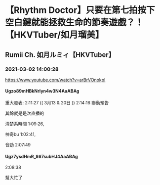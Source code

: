 # 【Rhythm Doctor】只要在第七拍按下空白鍵就能拯救生命的節奏遊戲？！【HKVTuber/如月瑠美】

## Rumii Ch. 如月ルミィ【HKVTuber】

### 2021-03-02 14:00:28

https://www.youtube.com/watch?v=arBrVOnokpI

#### Ugzo89mHBkNrIyn4w3N4AaABAg

重大發表: 2:11:27  (( 3月13 & 20日 ))    2:14:16 聯動預告

其餘就是是次直播的

清楚系時間  1:09:26,

神奇bu 1:02:41,

音勁  2:07:49



#### Ugz7ysdHmR_867subHJ4AaABAg

2:08:38 

幫大忙了

